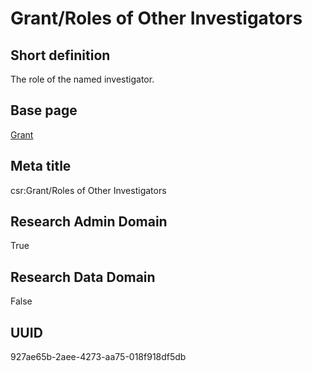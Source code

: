 # Grant/Roles of Other Investigators
## Short definition
The role of the named investigator.
## Base page
[Grant](https://github.com/EuroCRIS/CASRAI-Dictionairies/blob/main/Objects/Grant.md)
## Meta title
csr:Grant/Roles of Other Investigators
## Research Admin Domain
True
## Research Data Domain
False
## UUID
927ae65b-2aee-4273-aa75-018f918df5db
